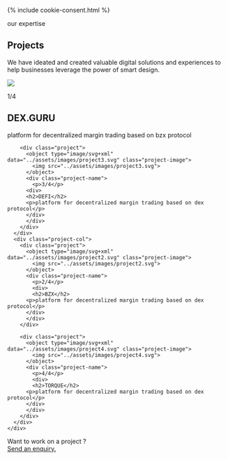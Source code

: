 {% include cookie-consent.html %}
<section id="projects">
<div class="projects">
  <div class="container">
    <div class="start-conversation">
        <p class="h2-text">our expertise</p>
    </div>
    <div class="project-head">
    <div class="project-col-head">
    <h1 class="selected-projects">Projects</h1>
    </div>
    <div class="project-col-head">
    <p>We have ideated and created valuable digital solutions and experiences to help businesses leverage the power of smart design.</p>
    </div>
    </div>
    <div class="project-cols">
      <div class="project-col">
        <div class="project">
         <object type="image/svg+xml" data="../assets/images/project1.svg" class="project-image">
            <img src="../assets/images/project1.svg">
          </object>
          <div class="project-name">
            <p>1/4</p>
            <div> 
              <h2>DEX.GURU</h2>
              <p>platform for decentralized margin trading based on bzx protocol</p>
            </div>
          </div>
        </div>

        <div class="project">
          <object type="image/svg+xml" data="../assets/images/project3.svg" class="project-image">
            <img src="../assets/images/project3.svg">
          </object>
          <div class="project-name">
            <p>3/4</p>
          <div>
          <h2>DEFI</h2>
          <p>platform for decentralized margin trading based on dex protocol</p>
          </div>
          </div>
        </div>
      </div>
      <div class="project-col">
        <div class="project">
          <object type="image/svg+xml" data="../assets/images/project2.svg" class="project-image">
            <img src="../assets/images/project2.svg">
          </object>
          <div class="project-name">
            <p>2/4</p>
            <div>
            <h2>BZX</h2>
          <p>platform for decentralized margin trading based on dex protocol</p>
          </div>
          </div>
        </div>

        <div class="project">
          <object type="image/svg+xml" data="../assets/images/project4.svg" class="project-image">
            <img src="../assets/images/project4.svg">
          </object>
          <div class="project-name">
            <p>4/4</p>
            <div>
            <h2>TORQUE</h2>
          <p>platform for decentralized margin trading based on dex protocol</p>
          </div>
          </div>
        </div>
      </div>
    </div>

  </div>
  </div>

  <div class="project-down">
    <div class="container">
      <div class="project-foot-text">
        <div class="h2-text">Want to work on a project ?</div>
        <a class="mail" href="mailto:info@nordicsoft.ee"
              title="email" aria-label="email">Send an enquiry.</a>
      </div>
    </div>

  </div>
</section>
